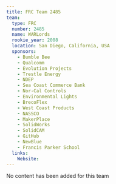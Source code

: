 ```yaml
---
title: FRC Team 2485
team:
  type: FRC
  number: 2485
  name: WARLords
  rookie_year: 2008
  location: San Diego, California, USA
  sponsors:
    - Bumble Bee
    - Qualcomm
    - Evolution Projects
    - Trestle Energy
    - NDEP
    - Sea Coast Commerce Bank
    - Nor-Cal Controls
    - Environmental Lights
    - BrecoFlex
    - West Coast Products
    - NASSCO
    - MakerPlace
    - SolidWorks
    - SolidCAM
    - GitHub
    - NewBlue
    - Francis Parker School
  links:
    Website: 
---
```

No content has been added for this team